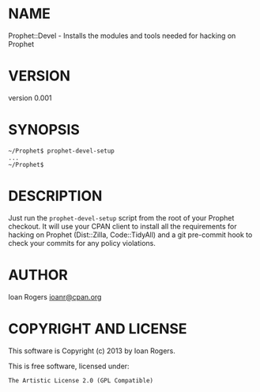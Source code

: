# NAME

Prophet::Devel - Installs the modules and tools needed for hacking on Prophet

# VERSION

version 0.001

# SYNOPSIS

    ~/Prophet$ prophet-devel-setup
    ...
    ~/Prophet$

# DESCRIPTION

Just run the `prophet-devel-setup` script from the root of your Prophet checkout.
It will use your CPAN client to install all the requirements for hacking on
Prophet (Dist::Zilla, Code::TidyAll) and a git pre-commit hook to check your
commits for any policy violations.

# AUTHOR

Ioan Rogers <ioanr@cpan.org>

# COPYRIGHT AND LICENSE

This software is Copyright (c) 2013 by Ioan Rogers.

This is free software, licensed under:

    The Artistic License 2.0 (GPL Compatible)
